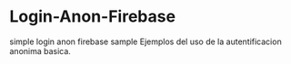 # Login-Anon-Firebase
simple login anon firebase sample
Ejemplos del uso de la autentificacion anonima basica.

